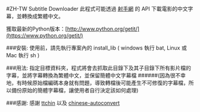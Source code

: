 ﻿#ZH-TW Subtitle Downloader
此程式可能透過 [射手網](http://www.shooter.cn/) 的 API 下載電影的中文字幕，並轉換成繁體中文。

獲取最新的Python版本：[http://www.python.org/getit/](https://www.python.org/getit/)

###安裝:
使用前，請先執行專案內的 install_lib ( windows 執行 bat, Linux 或 Mac 執行 sh )

###用法:
指定目標資料夾，程式將會去抓取此目錄下及其子目錄下所有影片檔的字幕，並將字幕轉換為繁體中文，並保留簡體中文字幕檔
######(因為很不幸地，有時候原始檔編碼本身就有問題，導致轉檔後可能產生不可修復的字幕檔，所以備份原始的簡體字幕檔，讓使用者自行決定該如何處理)

###感謝:
感謝 [ttchin](https://github.com/ttchin/shooter-subtitle-downloader) 以及 [chinese-autoconvert](https://code.google.com/p/chinese-autoconvert/)
